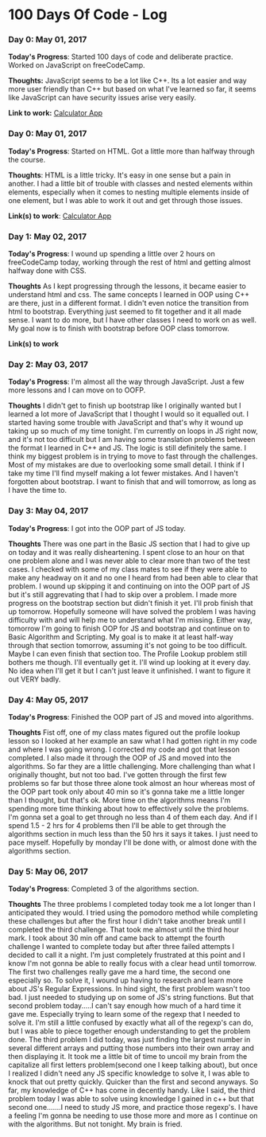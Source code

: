 # 100 Days Of Code - Log

### Day 0: May 01, 2017 

**Today's Progress**: Started 100 days of code and deliberate practice. Worked on JavaScript on freeCodeCamp.

**Thoughts:** JavaScript seems to be a lot like C++. Its a lot easier and way more user friendly than C++ but based on what I've learned so far, it seems like JavaScript can have security issues arise very easily.

**Link to work:** [Calculator App](http://www.example.com)

### Day 0: May 01, 2017 

**Today's Progress**: Started on HTML. Got a little more than halfway through the course.

**Thoughts**: HTML is a little tricky. It's easy in one sense but a pain in another. I had a little bit of trouble with classes and nested elements within elements, especially when it comes to nesting multiple elements inside of one element, but I was able to work it out and get through those issues. 

**Link(s) to work**: [Calculator App](http://www.example.com)


### Day 1: May 02, 2017

**Today's Progress**: I wound up spending a little over 2 hours on freeCodeCamp today, working through the rest of html and getting almost halfway done with CSS.

**Thoughts** As I kept progressing through the lessons, it became easier to understand html and css. The same concepts I learned in OOP using C++ are there, just in a different format. I didn't even notice the transition from html to bootstrap. Everything just seemed to fit together and it all made sense. I want to do more, but I have other classes I need to work on as well. My goal now is to finish with bootstrap before OOP class tomorrow.

**Link(s) to work**


### Day 2: May 03, 2017

**Today's Progress**: I'm almost all the way through JavaScript. Just a few more lessons and I can move on to OOFP.

**Thoughts** I didn't get to finish up bootstrap like I originally wanted but I learned a lot more of JavaScript that I thought I would so it equalled out. I started having some trouble with JavaScript and that's why it wound up taking up so much of my time tonight. I'm currently on loops in JS right now, and it's not too difficult but I am having some translation problems between the format I learned in C++ and JS. The logic is still definitely the same. I think my biggest problem is in trying to move to fast through the challenges. Most of my mistakes are due to overlooking some small detail. I think if I take my time I'll find myself making a lot fewer mistakes. And I haven't forgotten about bootstrap. I want to finish that and will tomorrow, as long as I have the time to.


### Day 3: May 04, 2017

**Today's Progress**: I got into the OOP part of JS today.

**Thoughts** There was one part in the Basic JS section that I had to give up on today and it was really disheartening. I spent close to an hour on that one problem alone and I was never able to clear more than two of the test cases. I checked with some of my class mates to see if they were able to make any headway on it and no one I heard from had been able to clear that problem. I wound up skipping it and continuing on into the OOP part of JS but it's still aggrevating that I had to skip over a problem. I made more progress on the bootstrap section but didn't finish it yet. I'll prob finish that up tomorrow. Hopefully someone will have solved the problem I was having difficulty with and will help me to understand what I'm missing. Either way, tomorrow I'm going to finish OOP for JS and bootstrap and continue on to Basic Algorithm and Scripting. My goal is to make it at least half-way through that section tomorrow, assuming it's not going to be too difficult. Maybe I can even finish that section too. The Profile Lookup problem still bothers me though. I'll eventually get it. I'll wind up looking at it every day. No idea when I'll get it but I can't just leave it unfinished. I want to figure it out VERY badly.


### Day 4: May 05, 2017

**Today's Progress**: Finished the OOP part of JS and moved into algorithms.

**Thoughts** Fist off, one of my class mates figured out the profile lookup lesson so I looked at her example an saw what I had gotten right in my code and where I was going wrong. I corrected my code and got that lesson completed. I also made it through the OOP of JS and moved into the algorithms. So far they are a little challenging. More challenging than what I originally thought, but not too bad. I've gotten through the first few problems so far but those three alone took almost an hour whereas most of the OOP part took only about 40 min so it's gonna take me a little longer than I thought, but that's ok. More time on the algorithms means I'm spending more time thinking about how to effectively solve the problems. I'm gonna set a goal to get through no less than 4 of them each day. And if I spend 1.5 - 2 hrs for 4 problems then I'll be able to get through the algorithms section in much less than the 50 hrs it says it takes. I just need to pace myself. Hopefully by monday I'll be done with, or almost done with the algorithms section.


### Day 5: May 06, 2017

**Today's Progress**: Completed 3 of the algorithms section.

**Thoughts** The three problems I completed today took me a lot longer than I anticipated they would. I tried using the pomodoro method while completing these challenges but after the first hour I didn't take another break until I completed the third challenge. That took me almost until the third hour mark. I took about 30 min off and came back to attempt the fourth challenge I wanted to complete today but after three failed attempts I decided to call it a night. I'm just completely frustrated at this point and I know I'm not gonna be able to really focus with a clear head until tomorrow. The first two challenges really gave me a hard time, the second one especially so. To solve it, I wound up having to research and learn more about JS's Regular Expressions. In hind sight, the first problem wasn't too bad. I just needed to studying up on some of JS's string functions. But that second problem today.....I can't say enough how much of a hard time it gave me. Especially trying to learn some of the regexp that I needed to solve it. I'm still a little confused by exactly what all of the regexp's can do, but I was able to piece together enough understanding to get the problem done. The third problem I did today, was just finding the largest number in several different arrays and putting those numbers into their own array and then displaying it. It took me a little bit of time to uncoil my brain from the capitalize all first letters problem(second one I keep talking about), but once I realized I didn't need any JS specific knowledge to solve it, I was able to knock that out pretty quickly. Quicker than the first and second anyways. So far, my knowledge of C++ has come in decently handy. Like I said, the third problem today I was able to solve using knowledge I gained in c++ but that second one.......I need to study JS more, and practice those regexp's. I have a feeling I'm gonna be needing to use those more and more as I continue on with the algorithms. But not tonight. My brain is fried.
